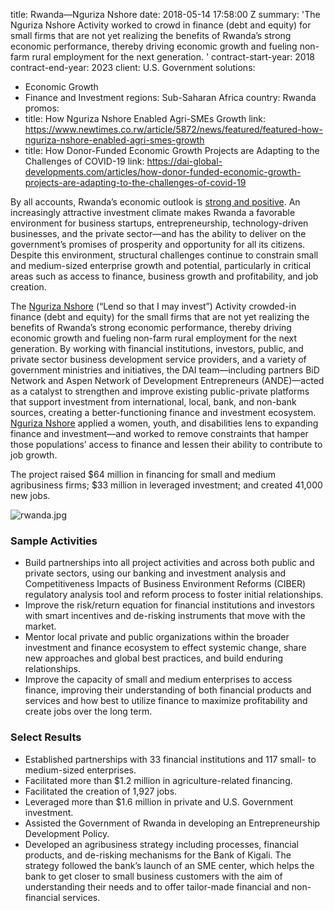 
title: Rwanda—Nguriza Nshore
date: 2018-05-14 17:58:00 Z
summary: 'The Nguriza Nshore Activity worked to crowd in finance (debt and equity)
  for small firms that are not yet realizing the benefits of Rwanda’s strong economic
  performance, thereby driving economic growth and fueling non-farm rural employment
  for the next generation. '
contract-start-year: 2018
contract-end-year: 2023
client: U.S. Government
solutions:
- Economic Growth
- Finance and Investment
regions: Sub-Saharan Africa
country: Rwanda
promos:
- title: How Nguriza Nshore Enabled Agri-SMEs Growth
  link: https://www.newtimes.co.rw/article/5872/news/featured/featured-how-nguriza-nshore-enabled-agri-smes-growth
- title: How Donor-Funded Economic Growth Projects are Adapting to the Challenges
    of COVID-19
  link: https://dai-global-developments.com/articles/how-donor-funded-economic-growth-projects-are-adapting-to-the-challenges-of-covid-19


By all accounts, Rwanda’s economic outlook is [strong and positive](https://www.dai.com/news/dai-set-to-launch-usaid-small-business-growth-program-in-rwanda). An increasingly attractive investment climate makes Rwanda a favorable environment for business startups, entrepreneurship, technology-driven businesses, and the private sector—and has the ability to deliver on the government’s promises of prosperity and opportunity for all its citizens. Despite this environment, structural challenges continue to constrain small and medium-sized enterprise growth and potential, particularly in critical areas such as access to finance, business growth and profitability, and job creation.

The [Nguriza Nshore](http://www.ngurizanshore.rw/) (“Lend so that I may invest”) Activity crowded-in finance (debt and equity) for the small firms that are not yet realizing the benefits of Rwanda’s strong economic performance, thereby driving economic growth and fueling non-farm rural employment for the next generation. By working with financial institutions, investors, public, and private sector business development service providers, and a variety of government ministries and initiatives, the DAI team—including partners BiD Network and Aspen Network of Development Entrepreneurs (ANDE)—acted as a catalyst to strengthen and improve existing public-private platforms that support investment from international, local, bank, and non-bank sources, creating a better-functioning finance and investment ecosystem. [Nguriza Nshore](https://www.cnbcafrica.com/videos/2019/03/18/understanding-the-nguriza-nshore-project/) applied a women, youth, and disabilities lens to expanding finance and investment—and worked to remove constraints that hamper those populations’ access to finance and lessen their ability to contribute to job growth.

The project raised $64 million in financing for small and medium agribusiness firms; $33 million in leveraged investment; and created 41,000 new jobs.

![rwanda.jpg](/uploads/rwanda.jpg)

### Sample Activities

* Build partnerships into all project activities and across both public and private sectors, using our banking and investment analysis and Competitiveness Impacts of Business Environment Reforms (CIBER) regulatory analysis tool and reform process to foster initial relationships.
* Improve the risk/return equation for financial institutions and investors with smart incentives and de-risking instruments that move with the market.
* Mentor local private and public organizations within the broader investment and finance ecosystem to effect systemic change, share new approaches and global best practices, and build enduring relationships.
* Improve the capacity of small and medium enterprises to access finance, improving their understanding of both financial products and services and how best to utilize finance to maximize profitability and create jobs over the long term.

### Select Results

* Established partnerships with 33 financial institutions and 117 small- to medium-sized enterprises.
* Facilitated more than $1.2 million in agriculture-related financing.
* Facilitated the creation of 1,927 jobs.
* Leveraged more than $1.6 million in private and U.S. Government investment.
* Assisted the Government of Rwanda in developing an Entrepreneurship Development Policy.
* Developed an agribusiness strategy including processes, financial products, and de-risking mechanisms for the Bank of Kigali. The strategy followed the bank’s launch of an SME center, which helps the bank to get closer to small business customers with the aim of understanding their needs and to offer tailor-made financial and non-financial services.
